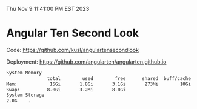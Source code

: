 Thu Nov  9 11:41:00 PM EST 2023

# Angular Ten Second Look

Code: https://github.com/kusl/angulartensecondlook

Deployment: https://github.com/angularten/angularten.github.io

```bash
System Memory
               total        used        free      shared  buff/cache   available
Mem:            15Gi       1.8Gi       3.1Gi       273Mi        10Gi        13Gi
Swap:          8.0Gi       3.2Mi       8.0Gi
System Storage
2.0G	.
